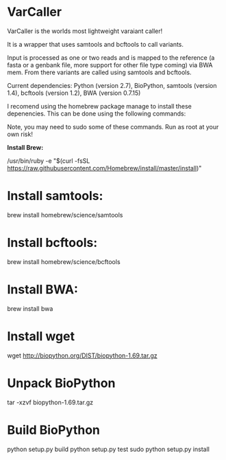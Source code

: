# VarCaller

VarCaller is the worlds most lightweight varaiant caller!

It is a wrapper that uses samtools and bcftools to call variants.

Input is processed as one or two reads and is mapped to the reference (a fasta or a genbank file, more support for other file type coming) via BWA mem.  From there variants are called using samtools and bcftools. 

Current dependencies: Python (version 2.7), BioPython, samtools (version 1.4), bcftools (version 1.2), BWA (version 0.7.15)

I recomend using the homebrew package manage to install these depenencies.  This can be done using the following commands:

Note, you may need to sudo some of these commands.  Run as root at your own risk!

<b> Install Brew:</b>

/usr/bin/ruby -e "$(curl -fsSL https://raw.githubusercontent.com/Homebrew/install/master/install)"

# Install samtools:

brew install homebrew/science/samtools 

# Install bcftools:

brew install homebrew/science/bcftools

# Install BWA:

brew install bwa

# Install wget

wget http://biopython.org/DIST/biopython-1.69.tar.gz

# Unpack BioPython 

tar -xzvf biopython-1.69.tar.gz 

# Build BioPython

python setup.py build
python setup.py test
sudo python setup.py install
